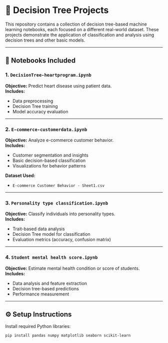 # 🌳 Decision Tree Projects

This repository contains a collection of decision tree-based machine learning notebooks, each focused on a different real-world dataset. These projects demonstrate the application of classification and analysis using decision trees and other basic models.

---

## 📁 Notebooks Included

### 1. `DecisionTree-heartprogram.ipynb`
**Objective:** Predict heart disease using patient data.  
**Includes:**
- Data preprocessing
- Decision Tree training
- Model accuracy evaluation

---

### 2. `E-commerce-customerdata.ipynb`
**Objective:** Analyze e-commerce customer behavior.  
**Includes:**
- Customer segmentation and insights
- Basic decision-based classification
- Visualizations for behavior patterns

**Dataset Used:**  
- `E-commerce Customer Behavior - Sheet1.csv`

---

### 3. `Personality type classification.ipynb`
**Objective:** Classify individuals into personality types.  
**Includes:**
- Trait-based data analysis
- Decision Tree model for classification
- Evaluation metrics (accuracy, confusion matrix)

---

### 4. `Student mental health score.ipynb`
**Objective:** Estimate mental health condition or score of students.  
**Includes:**
- Data analysis and feature extraction
- Decision tree-based predictions
- Performance measurement

---

## ⚙️ Setup Instructions

Install required Python libraries:

```bash
pip install pandas numpy matplotlib seaborn scikit-learn
